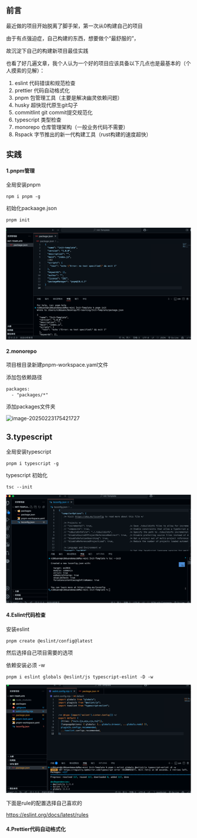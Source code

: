 ## 前言

最近做的项目开始脱离了脚手架，第一次从0构建自己的项目

由于有点强迫症，自己构建的东西，想要做个“最舒服的”，

故沉淀下自己的构建新项目最佳实践

也看了好几遍文章，我个人认为一个好的项目应该具备以下几点也是最基本的（个人摸索的见解）：

1. eslint               代码错误和规范检查
2. prettier           代码自动格式化
3. pnpm              包管理工具（主要是解决幽灵依赖问题）
4. husky              超快现代原生git勾子
5. commitlint     git commit提交规范化
6. typescript       类型检查
7. monorepo     仓库管理架构（一般业务代码不需要）
8. Rspack            字节推出的新一代构建工具（rust构建的速度超快）



## 实践

#### 1.pnpm管理

全局安装pnpm

```
npm i pnpm -g
```

初始化packaage.json

```
pnpm init
```

![image-20250223174204317](img/image-20250223174204317.png)

#### 2.monorepo

项目根目录新建pnpm-workspace.yaml文件

添加包依赖路径

```
packages:
  - "packages/*"
```

添加packages文件夹

![image-20250223175421727](img/image-20250223175421727.png)

## 3.typescript

全局安装typescript

```
pnpm i typescript -g
```

typescript 初始化

```
tsc --init
```

![image-20250223175725222](img/image-20250223175725222.png)

#### 4.Eslint代码检查

安装eslint 

```
pnpm create @eslint/config@latest
```

然后选择自己项目需要的选项

依赖安装必须 -w

```
pnpm i eslint globals @eslint/js typescript-eslint -D -w
```

![image-20250223183917410](img/image-20250223183917410.png)

下面是rule的配置选择自己喜欢的

https://eslint.org/docs/latest/rules



#### 4.Prettier代码自动格式化

